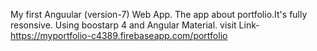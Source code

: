 My first Anguular (version-7) Web App. The app about portfolio.It's fully resonsive. Using boostarp 4 and Angular Material.
visit Link- https://myportfolio-c4389.firebaseapp.com/portfolio